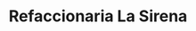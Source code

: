 ---
title: "Refaccionaria La Sirena"
url: /retalhuleu/refaccionaria-la-sirena/
shop: Autowerkstatt
---